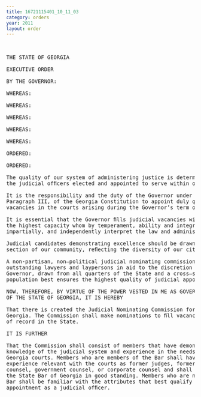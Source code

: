 ```yaml
---
title: 16721115401_10_11_03
category: orders
year: 2011
layout: order
---
```


<pre> 

THE STATE OF GEORGIA

EXECUTIVE ORDER

BY THE GOVERNOR:

WHEREAS:

WHEREAS:

WHEREAS:

WHEREAS:

WHEREAS:

ORDERED:

ORDERED:

The quality of our system of administering justice is determined by the quality of
the judicial ofﬁcers elected and appointed to serve within our judicial system; and

It is the responsibility and the duty of the Governor under Article VI, Section VII,
Paragraph III, of the Georgia Constitution to appoint duly qualiﬁed persons to ﬁll
vacancies in the courts arising during the Governor’s term of ofﬁce; and

It is essential that the Governor ﬁlls judicial vacancies with men and women of
the highest capacity whom by temperament, ability and integrity will freely,
impartially, and independently interpret the law and administer justice; and

Judicial candidates demonstrating excellence should be drawn from a cross-
section of our community, reﬂecting the diversity of our citizenry; and

A non-partisan, non—political judicial nominating commission composed of
outstanding lawyers and laypersons in aid to the discretion reposed in the
Governor, drawn from all quarters of the State and a cross—section of its diverse
population best ensures the highest quality of judicial appointments.

NOW, THEREFORE, BY VIRTUE OF THE POWER VESTED IN ME AS GOVERNOR
OF THE STATE OF GEORGIA, IT IS HEREBY

That there is created the Judicial Nominating Commission for the State of
Georgia. The Commission shall make nominations to ﬁll vacancies on all courts
of record in the State.

IT IS FURTHER

That the Commission shall consist of members that have demonstrable
knowledge of the judicial system and experience in the needs and operation of
Georgia courts. Members who are members of the Bar shall have appropriate
experience relevant with the courts as former judges, former magistrates, trial
counsel, government counsel, or corporate counsel and shall be members of
the State Bar of Georgia in good standing. Members who are not members of the
Bar shall be familiar with the attributes that best qualify a person for
appointment as a judicial ofﬁcer.

</pre>
